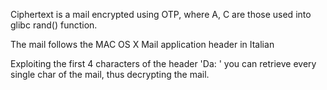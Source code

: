 Ciphertext is a mail encrypted using OTP, where A, C are those used into glibc rand() function.

The mail follows the MAC OS X Mail application header in Italian

Exploiting the first 4 characters of the header 'Da: ' you can retrieve
every single char of the mail, thus decrypting the mail.
